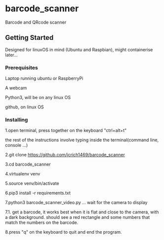 # barcode_scanner

Barcode and QRcode scanner

## Getting Started

Designed for linuxOS in mind (Ubuntu and Raspbian), might containerise later...

### Prerequisites

Laptop running ubuntu or RaspberryPi

A webcam

Python3, will be on any linux OS

github, on  linux OS

### Installing

1.open terminal, press together on the keyboard "ctrl+alt+t"

the rest of the instructions involve typing inside the terminal(command line, console ...)

2.git clone https://github.com/jcrich1469/barcode_scanner

3.cd barcode_scanner

4.virtualenv venv

5.source venv/bin/activate

6.pip3 install -r requirements.txt

7.python3 barcode_scanner_video.py
... wait for the camera to display

7.1. get a barcode, it works best when it is flat and close to the camera, with a dark background.
should see a red rectangle and some numbers that match the numbers on the barcode.

8.press "q" on the keyboard to quit and end the program.






